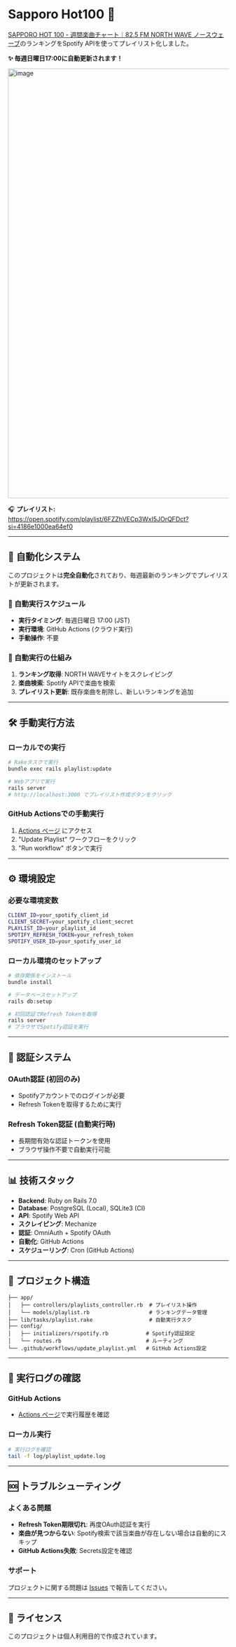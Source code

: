 # Sapporo Hot100 🎵

[SAPPORO HOT 100 - 週間楽曲チャート｜82.5 FM NORTH WAVE ノースウェーブ](https://www.fmnorth.co.jp/hot100/)のランキングをSpotify APIを使ってプレイリスト化しました。

**✨ 毎週日曜日17:00に自動更新されます！**

<img width="981" alt="image" src="https://user-images.githubusercontent.com/69446373/220035413-d0af20c1-906f-482a-802c-24985f1e6efe.png">

🎧 **プレイリスト:** https://open.spotify.com/playlist/6FZZhVECp3WxI5JOrQFDct?si=4186e1000ea64ef0

---

## 🚀 自動化システム

このプロジェクトは**完全自動化**されており、毎週最新のランキングでプレイリストが更新されます。

### 📅 自動実行スケジュール
- **実行タイミング**: 毎週日曜日 17:00 (JST)
- **実行環境**: GitHub Actions (クラウド実行)
- **手動操作**: 不要

### 🔧 自動実行の仕組み
1. **ランキング取得**: NORTH WAVEサイトをスクレイピング
2. **楽曲検索**: Spotify APIで楽曲を検索
3. **プレイリスト更新**: 既存楽曲を削除し、新しいランキングを追加

---

## 🛠️ 手動実行方法

### ローカルでの実行
```bash
# Rakeタスクで実行
bundle exec rails playlist:update

# Webアプリで実行
rails server
# http://localhost:3000 でプレイリスト作成ボタンをクリック
```

### GitHub Actionsでの手動実行
1. [Actions ページ](https://github.com/garammasala29/sapporo-hot100/actions) にアクセス
2. "Update Playlist" ワークフローをクリック  
3. "Run workflow" ボタンで実行

---

## ⚙️ 環境設定

### 必要な環境変数
```bash
CLIENT_ID=your_spotify_client_id
CLIENT_SECRET=your_spotify_client_secret
PLAYLIST_ID=your_playlist_id
SPOTIFY_REFRESH_TOKEN=your_refresh_token
SPOTIFY_USER_ID=your_spotify_user_id
```

### ローカル環境のセットアップ
```bash
# 依存関係をインストール
bundle install

# データベースセットアップ
rails db:setup

# 初回認証でRefresh Tokenを取得
rails server
# ブラウザでSpotify認証を実行
```

---

## 🔐 認証システム

### OAuth認証 (初回のみ)
- Spotifyアカウントでのログインが必要
- Refresh Tokenを取得するために実行

### Refresh Token認証 (自動実行時)
- 長期間有効な認証トークンを使用
- ブラウザ操作不要で自動実行可能

---

## 📊 技術スタック

- **Backend**: Ruby on Rails 7.0
- **Database**: PostgreSQL (Local), SQLite3 (CI)
- **API**: Spotify Web API
- **スクレイピング**: Mechanize
- **認証**: OmniAuth + Spotify OAuth
- **自動化**: GitHub Actions
- **スケジューリング**: Cron (GitHub Actions)

---

## 📁 プロジェクト構造

```
├── app/
│   ├── controllers/playlists_controller.rb  # プレイリスト操作
│   └── models/playlist.rb                   # ランキングデータ管理
├── lib/tasks/playlist.rake                  # 自動実行タスク
├── config/
│   ├── initializers/rspotify.rb            # Spotify認証設定
│   └── routes.rb                           # ルーティング
└── .github/workflows/update_playlist.yml   # GitHub Actions設定
```

---

## 🔄 実行ログの確認

### GitHub Actions
- [Actions ページ](https://github.com/garammasala29/sapporo-hot100/actions)で実行履歴を確認

### ローカル実行
```bash
# 実行ログを確認
tail -f log/playlist_update.log
```

---

## 🆘 トラブルシューティング

### よくある問題
- **Refresh Token期限切れ**: 再度OAuth認証を実行
- **楽曲が見つからない**: Spotify検索で該当楽曲が存在しない場合は自動的にスキップ
- **GitHub Actions失敗**: Secrets設定を確認

### サポート
プロジェクトに関する問題は [Issues](https://github.com/garammasala29/sapporo-hot100/issues) で報告してください。

---

## 📝 ライセンス

このプロジェクトは個人利用目的で作成されています。
